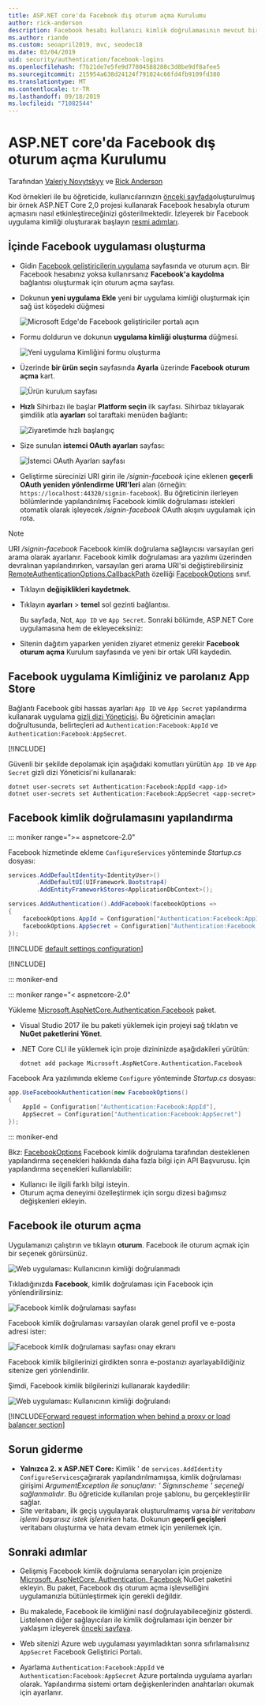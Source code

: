 ```yaml
---
title: ASP.NET core'da Facebook dış oturum açma Kurulumu
author: rick-anderson
description: Facebook hesabı kullanıcı kimlik doğrulamasının mevcut bir ASP.NET Core uygulamasına tümleştirilmesini gösteren kod örnekleri ile öğretici.
ms.author: riande
ms.custom: seoapril2019, mvc, seodec18
ms.date: 03/04/2019
uid: security/authentication/facebook-logins
ms.openlocfilehash: f7b21de7e5fe9d77804588280c3d8be9df8afee5
ms.sourcegitcommit: 215954a638d24124f791024c66fd4fb9109fd380
ms.translationtype: MT
ms.contentlocale: tr-TR
ms.lasthandoff: 09/18/2019
ms.locfileid: "71082544"
---
```

# <a name="facebook-external-login-setup-in-aspnet-core"></a>ASP.NET core'da Facebook dış oturum açma Kurulumu

Tarafından [Valeriy Novytskyy](https://github.com/01binary) ve [Rick Anderson](https://twitter.com/RickAndMSFT)

Kod örnekleri ile bu öğreticide, kullanıcılarınızın [önceki sayfada](xref:security/authentication/social/index)oluşturulmuş bir örnek ASP.NET Core 2,0 projesi kullanarak Facebook hesabıyla oturum açmasını nasıl etkinleştireceğinizi gösterilmektedir. İzleyerek bir Facebook uygulama kimliği oluşturarak başlayın [resmi adımları](https://developers.facebook.com).

## <a name="create-the-app-in-facebook"></a>İçinde Facebook uygulaması oluşturma

* Gidin [Facebook geliştiricilerin uygulama](https://developers.facebook.com/apps/) sayfasında ve oturum açın. Bir Facebook hesabınız yoksa kullanırsanız **Facebook'a kaydolma** bağlantısı oluşturmak için oturum açma sayfası.

* Dokunun **yeni uygulama Ekle** yeni bir uygulama kimliği oluşturmak için sağ üst köşedeki düğmesi

   ![Microsoft Edge'de Facebook geliştiriciler portalı açın](index/_static/FBMyApps.png)

* Formu doldurun ve dokunun **uygulama kimliği oluşturma** düğmesi.

  ![Yeni uygulama Kimliğini formu oluşturma](index/_static/FBNewAppId.png)

* Üzerinde **bir ürün seçin** sayfasında **Ayarla** üzerinde **Facebook oturum açma** kart.

  ![Ürün kurulum sayfası](index/_static/FBProductSetup.png)

* **Hızlı** Sihirbazı ile başlar **Platform seçin** ilk sayfası. Sihirbaz tıklayarak şimdilik atla **ayarları** sol taraftaki menüden bağlantı:

  ![Ziyaretimde hızlı başlangıç](index/_static/FBSkipQuickStart.png)

* Size sunulan **istemci OAuth ayarları** sayfası:

  ![İstemci OAuth Ayarları sayfası](index/_static/FBOAuthSetup.png)

* Geliştirme sürecinizi URI girin ile */signin-facebook* içine eklenen **geçerli OAuth yeniden yönlendirme URI'leri** alan (örneğin: `https://localhost:44320/signin-facebook`). Bu öğreticinin ilerleyen bölümlerinde yapılandırılmış Facebook kimlik doğrulaması istekleri otomatik olarak işleyecek */signin-facebook* OAuth akışını uygulamak için rota.

> [!NOTE]
> URI */signin-facebook* Facebook kimlik doğrulama sağlayıcısı varsayılan geri arama olarak ayarlanır. Facebook kimlik doğrulaması ara yazılımı üzerinden devralınan yapılandırırken, varsayılan geri arama URI'si değiştirebilirsiniz [RemoteAuthenticationOptions.CallbackPath](/dotnet/api/microsoft.aspnetcore.authentication.remoteauthenticationoptions.callbackpath) özelliği [FacebookOptions](/dotnet/api/microsoft.aspnetcore.authentication.facebook.facebookoptions) sınıf.

* Tıklayın **değişiklikleri kaydetmek**.

* Tıklayın **ayarları** > **temel** sol gezinti bağlantısı.

  Bu sayfada, Not, `App ID` ve `App Secret`. Sonraki bölümde, ASP.NET Core uygulamasına hem de ekleyeceksiniz:

* Sitenin dağıtım yaparken yeniden ziyaret etmeniz gerekir **Facebook oturum açma** Kurulum sayfasında ve yeni bir ortak URI kaydedin.

## <a name="store-facebook-app-id-and-app-secret"></a>Facebook uygulama Kimliğiniz ve parolanız App Store

Bağlantı Facebook gibi hassas ayarları `App ID` ve `App Secret` yapılandırma kullanarak uygulama [gizli dizi Yöneticisi](xref:security/app-secrets). Bu öğreticinin amaçları doğrultusunda, belirteçleri ad `Authentication:Facebook:AppId` ve `Authentication:Facebook:AppSecret`.

[!INCLUDE[](~/includes/environmentVarableColon.md)]

Güvenli bir şekilde depolamak için aşağıdaki komutları yürütün `App ID` ve `App Secret` gizli dizi Yöneticisi'ni kullanarak:

```dotnetcli
dotnet user-secrets set Authentication:Facebook:AppId <app-id>
dotnet user-secrets set Authentication:Facebook:AppSecret <app-secret>
```

## <a name="configure-facebook-authentication"></a>Facebook kimlik doğrulamasını yapılandırma

::: moniker range=">= aspnetcore-2.0"

Facebook hizmetinde ekleme `ConfigureServices` yönteminde *Startup.cs* dosyası:

```csharp
services.AddDefaultIdentity<IdentityUser>()
        .AddDefaultUI(UIFramework.Bootstrap4)
        .AddEntityFrameworkStores<ApplicationDbContext>();

services.AddAuthentication().AddFacebook(facebookOptions =>
{
    facebookOptions.AppId = Configuration["Authentication:Facebook:AppId"];
    facebookOptions.AppSecret = Configuration["Authentication:Facebook:AppSecret"];
});
```

[!INCLUDE [default settings configuration](includes/default-settings.md)]

[!INCLUDE[](includes/chain-auth-providers.md)]

::: moniker-end

::: moniker range="< aspnetcore-2.0"

Yükleme [Microsoft.AspNetCore.Authentication.Facebook](https://www.nuget.org/packages/Microsoft.AspNetCore.Authentication.Facebook) paket.

* Visual Studio 2017 ile bu paketi yüklemek için projeyi sağ tıklatın ve **NuGet paketlerini Yönet**.
* .NET Core CLI ile yüklemek için proje dizininizde aşağıdakileri yürütün:

   `dotnet add package Microsoft.AspNetCore.Authentication.Facebook`

Facebook Ara yazılımında ekleme `Configure` yönteminde *Startup.cs* dosyası:

```csharp
app.UseFacebookAuthentication(new FacebookOptions()
{
    AppId = Configuration["Authentication:Facebook:AppId"],
    AppSecret = Configuration["Authentication:Facebook:AppSecret"]
});
```

::: moniker-end

Bkz: [FacebookOptions](/dotnet/api/microsoft.aspnetcore.builder.facebookoptions) Facebook kimlik doğrulama tarafından desteklenen yapılandırma seçenekleri hakkında daha fazla bilgi için API Başvurusu. İçin yapılandırma seçenekleri kullanılabilir:

* Kullanıcı ile ilgili farklı bilgi isteyin.
* Oturum açma deneyimi özelleştirmek için sorgu dizesi bağımsız değişkenleri ekleyin.

## <a name="sign-in-with-facebook"></a>Facebook ile oturum açma

Uygulamanızı çalıştırın ve tıklayın **oturum**. Facebook ile oturum açmak için bir seçenek görürsünüz.

![Web uygulaması: Kullanıcının kimliği doğrulanmadı](index/_static/DoneFacebook.png)

Tıkladığınızda **Facebook**, kimlik doğrulaması için Facebook için yönlendirilirsiniz:

![Facebook kimlik doğrulaması sayfası](index/_static/FBLogin.png)

Facebook kimlik doğrulaması varsayılan olarak genel profil ve e-posta adresi ister:

![Facebook kimlik doğrulaması sayfası onay ekranı](index/_static/FBLoginDone.png)

Facebook kimlik bilgilerinizi girdikten sonra e-postanızı ayarlayabildiğiniz sitenize geri yönlendirilir.

Şimdi, Facebook kimlik bilgilerinizi kullanarak kaydedilir:

![Web uygulaması: Kullanıcının kimliği doğrulandı](index/_static/Done.png)

[!INCLUDE[Forward request information when behind a proxy or load balancer section](includes/forwarded-headers-middleware.md)]

## <a name="troubleshooting"></a>Sorun giderme

* **Yalnızca 2. x ASP.NET Core:** Kimlik ' de `services.AddIdentity` `ConfigureServices`çağırarak yapılandırılmamışsa, kimlik doğrulaması girişimi *ArgumentException ile sonuçlanır: ' Signınscheme ' seçeneği sağlanmalıdır*. Bu öğreticide kullanılan proje şablonu, bu gerçekleştirilir sağlar.
* Site veritabanı, ilk geçiş uygulayarak oluşturulmamış varsa *bir veritabanı işlemi başarısız istek işlenirken* hata. Dokunun **geçerli geçişleri** veritabanı oluşturma ve hata devam etmek için yenilemek için.

## <a name="next-steps"></a>Sonraki adımlar

* Gelişmiş Facebook kimlik doğrulama senaryoları için projenize [Microsoft. AspNetCore. Authentication. Facebook](https://www.nuget.org/packages/Microsoft.AspNetCore.Authentication.Facebook) NuGet paketini ekleyin. Bu paket, Facebook dış oturum açma işlevselliğini uygulamanızla bütünleştirmek için gerekli değildir. 

* Bu makalede, Facebook ile kimliğini nasıl doğrulayabileceğiniz gösterdi. Listelenen diğer sağlayıcıları ile kimlik doğrulaması için benzer bir yaklaşım izleyerek [önceki sayfaya](xref:security/authentication/social/index).

* Web sitenizi Azure web uygulaması yayımladıktan sonra sıfırlamalısınız `AppSecret` Facebook Geliştirici Portalı.

* Ayarlama `Authentication:Facebook:AppId` ve `Authentication:Facebook:AppSecret` Azure portalında uygulama ayarları olarak. Yapılandırma sistemi ortam değişkenlerinden anahtarları okumak için ayarlanır.

